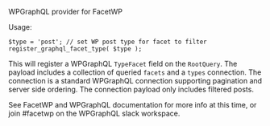 WPGraphQL provider for FacetWP

Usage:
```
$type = 'post'; // set WP post type for facet to filter
register_graphql_facet_type( $type );
```

This will register a WPGraphQL `TypeFacet` field on the `RootQuery`. The payload includes a collection of queried `facets` and a `types` connection. The connection is a standard WPGraphQL connection supporting pagination and server side ordering. The connection payload only includes filtered posts.

See FacetWP and WPGraphQL documentation for more info at this time, or join #facetwp on the WPGraphQL slack workspace.
